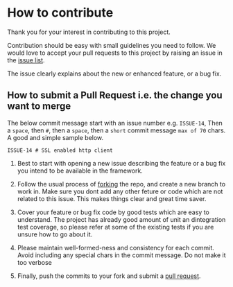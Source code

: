 # How to contribute #

Thank you for your interest in contributing to this project.

Contribution should be easy with small guidelines you need to follow.  We would love 
to accept your pull requests to this project by raising an issue in the 
[issue list](https://github.com/authorjapps/zerocode/issues).

The issue clearly explains about the new or enhanced feature, or a bug fix.

## How to submit a Pull Request i.e. the change you want to merge ##

 
The below commit message start with an issue number e.g. `ISSUE-14`, Then a `space`, 
    then `#`, then a `space`, then a `short` commit message `max of 70` chars.
    A good and simple sample below.
    
```    
ISSUE-14 # SSL enabled http client 
```

  1. Best to start with opening a new issue describing the feature or a bug fix
     you intend to be available in the framework.
     
  1. Follow the usual process of [forking][] the repo, and create a new
     branch to work in.  Make sure you dont add any other feture or code which are
     not related to this issue. This makes things clear and great time saver.

  1. Cover your feature or bug fix code by good tests which are easy to understand. The
     project has already good amount of unit an dintegration test coverage, so please 
     refer at some of the existing tests if you are unsure how to go about it.

  1. Please maintain well-formed-ness and consistency for each commit. 
     Avoid including any special chars in the commit message. Do not make it too verbose

  1. Finally, push the commits to your fork and submit a [pull request][].

[forking]: https://help.github.com/articles/fork-a-repo
[pull request]: https://help.github.com/articles/creating-a-pull-request
